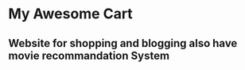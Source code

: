 <html>
  <head>
  </head>
  <body>
      <h1>My Awesome Cart </h1>
      <h2>Website for shopping and blogging also have movie recommandation System</h2>
  </body>
</html>
